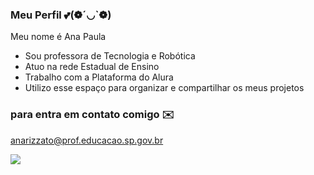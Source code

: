 ### Meu Perfil 💕(❁´◡`❁)

Meu nome é Ana Paula
- Sou professora de Tecnologia e Robótica
- Atuo na rede Estadual de Ensino 
- Trabalho com a Plataforma do Alura
- Utilizo esse espaço para organizar e compartilhar os meus projetos
  
### para entra em contato comigo ✉️
anarizzato@prof.educacao.sp.gov.br


![](https://media.tenor.com/zoNlCNnHiygAAAAi/mandalorian-babyyoda.gif) 

